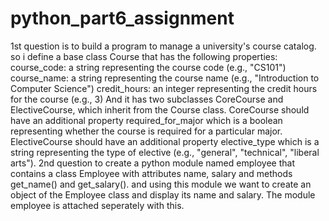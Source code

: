 # python_part6_assignment
1st question is to build a program to manage a university's course catalog. so i define a base class Course that has the following properties: course_code: a string representing the course code (e.g., "CS101") course_name: a string representing the course name (e.g., "Introduction to Computer Science") credit_hours: an integer representing the credit hours for the course (e.g., 3) And it has two subclasses CoreCourse and ElectiveCourse, which inherit from the Course class. CoreCourse should have an additional property required_for_major which is a boolean representing whether the course is required for a particular major. ElectiveCourse should have an additional property elective_type which is a string representing the type of elective (e.g., "general", "technical", "liberal arts").
2nd question  to create a python module named employee that contains a class Employee with attributes name, salary and methods get_name() and get_salary(). and using this module we want to create an object of the Employee class and display its name and salary.
The module employee is attached seperately with this.
